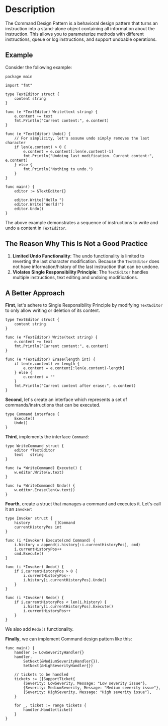 # Description

The Command Design Pattern is a behavioral design pattern that turns an instruction into a stand-alone object containing all information about the instruction. This allows you to parameterize methods with different instructions, queue or log instructions, and support undoable operations.

## Example

Consider the following example:

```
package main

import "fmt"

type TextEditor struct {
	content string
}

func (e *TextEditor) Write(text string) {
	e.content += text
	fmt.Println("Current content:", e.content)
}

func (e *TextEditor) Undo() {
	// For simplicity, let's assume undo simply removes the last character
	if len(e.content) > 0 {
		e.content = e.content[:len(e.content)-1]
		fmt.Println("Undoing last modification. Current content:", e.content)
	} else {
		fmt.Println("Nothing to undo.")
	}
}

func main() {
	editor := &TextEditor{}

	editor.Write("Hello ")
	editor.Write("World!")
	editor.Undo()
}
```

The above example demonstrates a sequence of instructions to write and undo a content in `TextEditor`.

## The Reason Why This Is Not a Good Practice

1. **Limited Undo Functionality**: The undo functionality is limited to reverting the last character modification. Because the `TextEditor` does not have information/history of the last instruction that can be undone.
2. **Violates Single Responsibility Principle**: The `TextEditor` handles multiple instructions, text editing and undoing modifications.

## A Better Approach

**First**, let's adhere to Single Responsibility Principle by modifying `TextEditor` to only allow writing or deletion of its content.

```
type TextEditor struct {
	content string
}

func (e *TextEditor) Write(text string) {
	e.content += text
	fmt.Println("Current content:", e.content)
}

func (e *TextEditor) Erase(length int) {
	if len(e.content) >= length {
		e.content = e.content[:len(e.content)-length]
	} else {
		e.content = ""
	}
	fmt.Println("Current content after erase:", e.content)
}
```

**Second**, let's create an interface which represents a set of commands/instructions that can be executed.

```
type Command interface {
	Execute()
	Undo()
}

```

**Third**, implements the interface `Command`:

```
type WriteCommand struct {
	editor *TextEditor
	text   string
}

func (w *WriteCommand) Execute() {
	w.editor.Write(w.text)
}

func (w *WriteCommand) Undo() {
	w.editor.Erase(len(w.text))
}
```

**Fourth**, create a struct that manages a command and executes it. Let's call it an `Invoker`:

```
type Invoker struct {
	history           []Command
	currentHistoryPos int
}

func (i *Invoker) Execute(cmd Command) {
	i.history = append(i.history[:i.currentHistoryPos], cmd)
	i.currentHistoryPos++
	cmd.Execute()
}

func (i *Invoker) Undo() {
	if i.currentHistoryPos > 0 {
		i.currentHistoryPos--
		i.history[i.currentHistoryPos].Undo()
	}
}

func (i *Invoker) Redo() {
	if i.currentHistoryPos < len(i.history) {
		i.history[i.currentHistoryPos].Execute()
		i.currentHistoryPos++
	}
}
```

We also add `Redo()` functionality.

**Finally**, we can implement Command design pattern like this:

```
func main() {
	handler := LowSeverityHandler{}
	handler.
		SetNext(&MediumSeverityHandler{}).
		SetNext(&HighSeverityHandler{})

	// tickets to be handled
	tickets := []SupportTicket{
		{Severity: LowSeverity, Message: "Low severity issue"},
		{Severity: MediumSeverity, Message: "Medium severity issue"},
		{Severity: HighSeverity, Message: "High severity issue"},
	}

	for _, ticket := range tickets {
		handler.Handle(ticket)
	}
}
```
